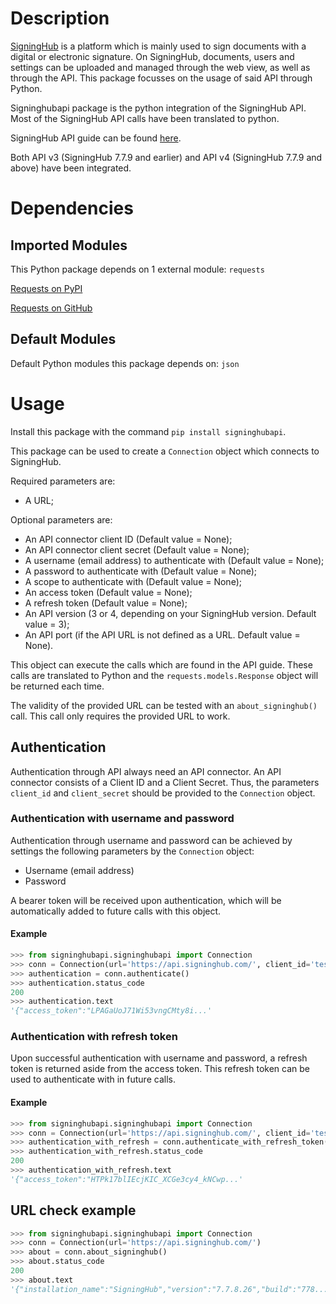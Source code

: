 # Description
[SigningHub](https://www.signinghub.com/) is a platform which is mainly used to sign documents with a digital or electronic signature.
On SigningHub, documents, users and settings can be uploaded and managed through the web view, as well as through the API.
This package focusses on the usage of said API through Python.

Signinghubapi package is the python integration of the SigningHub API. Most of the SigningHub API calls have been translated to python.

SigningHub API guide can be found [here](https://manuals.keysign.eu).

Both API v3 (SigningHub 7.7.9 and earlier) and API v4 (SigningHub 7.7.9 and above) have been integrated.

# Dependencies
## Imported Modules
This Python package depends on 1 external module:
```requests```

[Requests on PyPI](https://pypi.org/project/requests/)

[Requests on GitHub](https://github.com/psf/requests)

## Default Modules
Default Python modules this package depends on:
```json```

# Usage
Install this package with the command ```pip install signinghubapi```.

This package can be used to create a ```Connection``` object which connects to SigningHub.

Required parameters are:

- A URL;

Optional parameters are:
- An API connector client ID (Default value = None);
- An API connector client secret (Default value = None);
- A username (email address) to authenticate with (Default value = None);
- A password to authenticate with (Default value = None);
- A scope to authenticate with (Default value = None);
- An access token (Default value = None);
- A refresh token (Default value = None);
- An API version (3 or 4, depending on your SigningHub version. Default value = 3);
- An API port (if the API URL is not defined as a URL. Default value = None).

This object can execute the calls which are found in the API guide. These calls are translated to Python and the ```requests.models.Response``` object will be returned each time.

The validity of the provided URL can be tested with an ```about_signinghub()``` call. This call only requires the provided URL to work.

## Authentication
Authentication through API always need an API connector.
An API connector consists of a Client ID and a Client Secret.
Thus, the parameters ```client_id``` and ```client_secret``` should be provided to the ```Connection``` object.

### Authentication with username and password
Authentication through username and password can be achieved by settings the following parameters by the ```Connection``` object:
- Username (email address)
- Password

A bearer token will be received upon authentication, which will be automatically added to future calls with this object.

#### Example
```python
>>> from signinghubapi.signinghubapi import Connection
>>> conn = Connection(url='https://api.signinghub.com/', client_id='testclientid', client_secret='testclientsecret', username='test@email.com', password='1234')
>>> authentication = conn.authenticate()
>>> authentication.status_code
200
>>> authentication.text
'{"access_token":"LPAGaUoJ71Wi53vngCMty8i...'
```
### Authentication with refresh token
Upon successful authentication with username and password, a refresh token is returned aside from the access token.
This refresh token can be used to authenticate with in future calls.

#### Example
```python
>>> from signinghubapi.signinghubapi import Connection
>>> conn = Connection(url='https://api.signinghub.com/', client_id='testclientid', client_secret='testclientsecret', refresh_token='"QUVTMjU2LUdDTWLsQS+ByQscK...')
>>> authentication_with_refresh = conn.authenticate_with_refresh_token()
>>> authentication_with_refresh.status_code
200
>>> authentication_with_refresh.text
'{"access_token":"HTPk17blIEcjKIC_XCGe3cy4_kNCwp...'
```

## URL check example
```python
>>> from signinghubapi.signinghubapi import Connection
>>> conn = Connection(url='https://api.signinghub.com/')
>>> about = conn.about_signinghub()
>>> about.status_code
200
>>> about.text
'{"installation_name":"SigningHub","version":"7.7.8.26","build":"778...'
```
